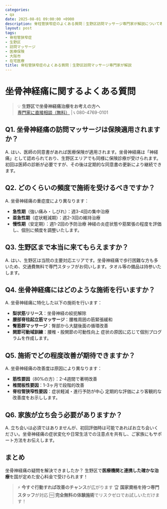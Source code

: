 ```yaml
---
categories:
- qa
date: 2025-08-01 09:00:00 +0900
description: 脊柱管狭窄症のよくある質問｜生野区訪問マッサージ専門家が解説について専門家が解説。脊柱管狭窄症でお困りの生野区の方へ、医療保険適用の訪問マッサージで症状改善をサポートします。
layout: post
tags:
- 脊柱管狭窄症
- 生野区
- 訪問マッサージ
- 医療保険
- 大阪市
- 在宅医療
title: 脊柱管狭窄症のよくある質問｜生野区訪問マッサージ専門家が解説
---
```



# 坐骨神経痛に関するよくある質問

> 💡 **生野区で坐骨神経痛治療をお考えの方へ**  
> [専門家に直接相談（無料）](https://peraichi.com/landing_pages/view/himawari-massage/) | 📞 080-4769-0101

## Q1. 坐骨神経痛の訪問マッサージは保険適用されますか？
A. はい、医師の同意書があれば医療保険が適用されます。坐骨神経痛は「神経痛」として認められており、生野区エリアでも同様に保険診療が受けられます。初回は医師の診断が必要ですが、その後は定期的な同意書の更新により継続できます。

## Q2. どのくらいの頻度で施術を受けるべきですか？
A. 坐骨神経痛の重症度により異なります：
- **急性期**（強い痛み・しびれ）：週3-4回の集中治療
- **亜急性期**（症状軽減期）：週2-3回の維持治療
- **慢性期**（安定期）：週1-2回の予防治療
神経の炎症状態や筋緊張の程度を評価し、個別に頻度を調整いたします。

## Q3. 生野区まで本当に来てもらえますか？
A. はい、生野区は当院の主要対応エリアです。坐骨神経痛で歩行困難な方も多いため、交通費無料で専門スタッフがお伺いします。タオル等の備品は持参いたします。

## Q4. 坐骨神経痛にはどのような施術を行いますか？
A. 坐骨神経痛に特化した以下の施術を行います：
- **梨状筋リリース**：坐骨神経の絞扼解除
- **腰部脊柱起立筋マッサージ**：腰椎周囲の筋緊張緩和
- **臀筋群マッサージ**：臀部から大腿後面の循環改善
- **関節可動域訓練**：腰椎・股関節の可動性向上
症状の原因に応じて個別プログラムを作成します。

## Q5. 施術でどの程度改善が期待できますか？
A. 坐骨神経痛の改善度は原因により異なります：
- **筋性要因**（80%の方）：2-4週間で著明改善
- **椎間板性要因**：1-3ヶ月で段階的改善
- **脊柱管狭窄性要因**：症状軽減・進行予防が中心
定期的な評価により客観的な改善度をお示しします。

## Q6. 家族が立ち会う必要がありますか？
A. 立ち会いは必須ではありませんが、初回評価時は可能であればお立ち会いください。坐骨神経痛の症状変化や日常生活での注意点を共有し、ご家族にもサポート方法をお伝えします。

## まとめ
坐骨神経痛の疑問を解決できましたか？
生野区で**医療機関と連携した確かな治療**を国が定めた安心料金で受けられます！

> ⚡ **今すぐ行動すれば改善のチャンス**が広がります
> 🏆 **国家資格を持つ専門スタッフ**が対応
> 🆓 **完全無料の体験施術**でリスクゼロでお試しいただけます！
